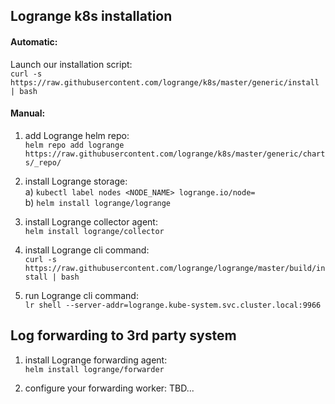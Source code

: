 ## Logrange k8s installation

#### Automatic:

Launch our installation script:<br/>
`curl -s https://raw.githubusercontent.com/logrange/k8s/master/generic/install | bash`

#### Manual:

1. add Logrange helm repo:<br/>
`helm repo add logrange https://raw.githubusercontent.com/logrange/k8s/master/generic/charts/_repo/`

2. install Logrange storage:<br/>
    a) `kubectl label nodes <NODE_NAME> logrange.io/node=`<br/>
    b) `helm install logrange/logrange`

3. install Logrange collector agent:<br/>
`helm install logrange/collector`

4. install Logrange cli command:<br/>
`curl -s https://raw.githubusercontent.com/logrange/logrange/master/build/install | bash`

5. run Logrange cli command:<br/>
`lr shell --server-addr=logrange.kube-system.svc.cluster.local:9966`

## Log forwarding to 3rd party system

1. install Logrange forwarding agent:<br/>
`helm install logrange/forwarder`

2. configure your forwarding worker: TBD...
